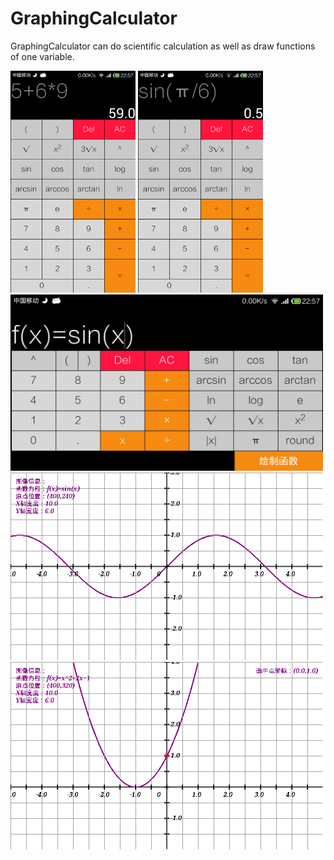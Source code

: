 # GraphingCalculator

GraphingCalculator can do scientific calculation as well as draw functions of one variable.

<div id="vertical">
<img src="https://github.com/kailin007/GraphingCalculator/blob/main/screenshots/1.png" alt="Editor" width="200">
<img src="https://github.com/kailin007/GraphingCalculator/blob/main/screenshots/6.png" alt="Editor" width="200">
</div>
<img src="https://github.com/kailin007/GraphingCalculator/blob/main/screenshots/2.jpg" alt="Editor" width="500">
<img src="https://github.com/kailin007/GraphingCalculator/blob/main/screenshots/3.jpg" alt="Editor" width="500">
<img src="https://github.com/kailin007/GraphingCalculator/blob/main/screenshots/4.jpg" alt="Editor" width="500">

